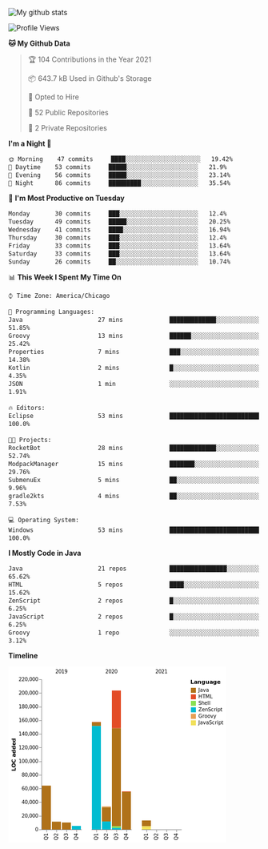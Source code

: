 ![My github stats](https://github-readme-stats.vercel.app/api?username=romvoid95&theme=gruvbox&include_all_commits=true&show_icons=true")

<!--START_SECTION:waka-->
![Profile Views](http://img.shields.io/badge/Profile%20Views-2-blue)

**🐱 My Github Data** 

> 🏆 104 Contributions in the Year 2021
 > 
> 📦 643.7 kB Used in Github's Storage 
 > 
> 💼 Opted to Hire
 > 
> 📜 52 Public Repositories 
 > 
> 🔑 2 Private Repositories  
 > 
**I'm a Night 🦉** 

```text
🌞 Morning    47 commits     ████░░░░░░░░░░░░░░░░░░░░░   19.42% 
🌆 Daytime    53 commits     █████░░░░░░░░░░░░░░░░░░░░   21.9% 
🌃 Evening    56 commits     █████░░░░░░░░░░░░░░░░░░░░   23.14% 
🌙 Night      86 commits     █████████░░░░░░░░░░░░░░░░   35.54%

```
📅 **I'm Most Productive on Tuesday** 

```text
Monday       30 commits     ███░░░░░░░░░░░░░░░░░░░░░░   12.4% 
Tuesday      49 commits     █████░░░░░░░░░░░░░░░░░░░░   20.25% 
Wednesday    41 commits     ████░░░░░░░░░░░░░░░░░░░░░   16.94% 
Thursday     30 commits     ███░░░░░░░░░░░░░░░░░░░░░░   12.4% 
Friday       33 commits     ███░░░░░░░░░░░░░░░░░░░░░░   13.64% 
Saturday     33 commits     ███░░░░░░░░░░░░░░░░░░░░░░   13.64% 
Sunday       26 commits     ██░░░░░░░░░░░░░░░░░░░░░░░   10.74%

```


📊 **This Week I Spent My Time On** 

```text
⌚︎ Time Zone: America/Chicago

💬 Programming Languages: 
Java                     27 mins             █████████████░░░░░░░░░░░░   51.85% 
Groovy                   13 mins             ██████░░░░░░░░░░░░░░░░░░░   25.42% 
Properties               7 mins              ███░░░░░░░░░░░░░░░░░░░░░░   14.38% 
Kotlin                   2 mins              █░░░░░░░░░░░░░░░░░░░░░░░░   4.35% 
JSON                     1 min               ░░░░░░░░░░░░░░░░░░░░░░░░░   1.91%

🔥 Editors: 
Eclipse                  53 mins             █████████████████████████   100.0%

🐱‍💻 Projects: 
RocketBot                28 mins             █████████████░░░░░░░░░░░░   52.74% 
ModpackManager           15 mins             ███████░░░░░░░░░░░░░░░░░░   29.76% 
SubmenuEx                5 mins              ██░░░░░░░░░░░░░░░░░░░░░░░   9.96% 
gradle2kts               4 mins              ██░░░░░░░░░░░░░░░░░░░░░░░   7.53%

💻 Operating System: 
Windows                  53 mins             █████████████████████████   100.0%

```

**I Mostly Code in Java** 

```text
Java                     21 repos            ████████████████░░░░░░░░░   65.62% 
HTML                     5 repos             ████░░░░░░░░░░░░░░░░░░░░░   15.62% 
ZenScript                2 repos             █░░░░░░░░░░░░░░░░░░░░░░░░   6.25% 
JavaScript               2 repos             █░░░░░░░░░░░░░░░░░░░░░░░░   6.25% 
Groovy                   1 repo              ░░░░░░░░░░░░░░░░░░░░░░░░░   3.12%

```


**Timeline**

![Chart not found](https://raw.githubusercontent.com/ROMVoid95/ROMVoid95/master/charts/bar_graph.png) 


<!--END_SECTION:waka-->

